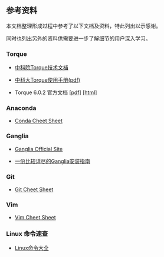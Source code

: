 
## 参考资料
本文档整理形成过程中参考了以下文档及资料，特此列出以示感谢。

同时也列出另外的资料供需要进一步了解细节的用户深入学习。

### Torque
* [中科院Torque技术文档](http://www.sccas.cas.cn/yhfw/wdypx/wd/jswd/201112/P020111214553792269149.pdf)

* [中科大Torque使用手册(pdf)](http://mccipc.ustc.edu.cn/mediawiki/images/4/47/Torque使用手册.pdf)

* Torque 6.0.2 官方文档
    [[pdf]](http://docs.adaptivecomputing.com/torque/6-0-2/adminGuide/torqueAdminGuide-6.0.2.pdf)
    [[html]](http://docs.adaptivecomputing.com/torque/6-0-2/adminGuide/help.htm)


### Anaconda

* [Conda Cheet Sheet](https://conda.io/docs/_downloads/conda-cheatsheet.pdf)

### Ganglia
* [Ganglia Official Site](http://ganglia.sourceforge.net/)

* [一份比较详尽的Ganglia安装指南](http://blog.csdn.net/wx__xw/article/details/8845815)

### Git

* [Git Cheet Sheet](https://services.github.com/on-demand/downloads/github-git-cheat-sheet.pdf)

### Vim
* [Vim Cheet Sheet](http://vimsheet.com/)

### Linux 命令速查
* [Linux命令大全](http://man.linuxde.net/)
